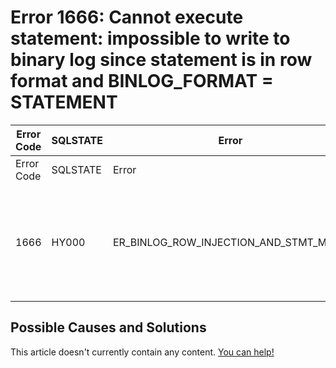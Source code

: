 
# Error 1666: Cannot execute statement: impossible to write to binary log since statement is in row format and BINLOG_FORMAT = STATEMENT


| Error Code | SQLSTATE | Error | Description |
| --- | --- | --- | --- |
| Error Code | SQLSTATE | Error | Description |
| 1666 | HY000 | ER_BINLOG_ROW_INJECTION_AND_STMT_MODE | Cannot execute statement: impossible to write to binary log since statement is in row format and BINLOG_FORMAT = STATEMENT. |




## Possible Causes and Solutions


This article doesn't currently contain any content. [You can help!](/kb/en/writing-and-editing-knowledge-base-articles/)

